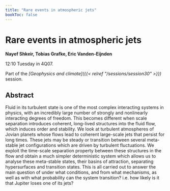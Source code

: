 ```yaml
---
title: "Rare events in atmospheric jets"
bookToc: false
---
```


# Rare events in atmospheric jets

**Nayef Shkeir, Tobias Grafke, Eric Vanden-Eijnden**

12:10 Tuesday in 4Q07.

Part of the *[Geophysics and climate]({{< relref "/sessions/session30" >}})* session.

## Abstract

Fluid in its turbulent state is one of the most complex interacting systems in physics, with an incredibly
large number of strongly and nonlinearly interacting degrees of freedom. This becomes different when scale
separation introduces coherent, long-lived structures into the fluid flow, which induces order and stability. We
look at turbulent atmospheres of Jovian planets whose flows lead to coherent large-scale jets that persist for
long times. These jets may be steady or transition between several meta-stable jet configurations which are
driven by turbulent fluctuations.  We exploit the time-scale separation property between these structures in the flow and obtain a much simpler deterministic system which allows us to analyse these meta-stable states, their basins of attraction, separating hypersurfaces and transition states.  This is all carried out to answer the main question of under what conditions, and from what mechanisms, as well as with what probability can the system transition? i.e. how likely is it that Jupiter loses one of its jets?


